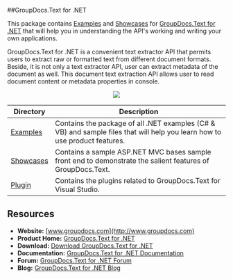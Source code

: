 ##GroupDocs.Text for .NET

This package contains [Examples](https://github.com/groupdocs-text/GroupDocs.Text-for-.NET/tree/master/Examples) and [Showcases](https://github.com/groupdocs-text/GroupDocs.Text-for-.NET/tree/master/Showcases) for [GroupDocs.Text for .NET](https://www.groupdocs.com/products/text) that will help you in understanding the API's working and writing your own applications.

GroupDocs.Text for .NET is a convenient text extractor API that permits users to extract raw or formatted text from different document formats. Beside, it is not only a text extractor API, user can extract metadata of the document as well. This document text extraction API allows user to read document content or metadata properties in console.

<p align="center">

  <a title="Download complete GroupDocs.Text for .NET source code" href="https://codeload.github.com/groupdocs-text/GroupDocs.Text-for-.NET/zip/master">
	<img src="https://raw.github.com/AsposeExamples/java-examples-dashboard/master/images/downloadZip-Button-Large.png" />
  </a>
</p>

Directory | Description
--------- | -----------
[Examples](https://github.com/groupdocs-text/GroupDocs.Text-for-.NET/tree/master/Examples)  | Contains the package of all .NET examples (C# & VB) and sample files that will help you learn how to use product features. 
[Showcases](https://github.com/groupdocs-text/GroupDocs.Text-for-.NET/tree/master/Showcases)  | Contains a sample ASP.NET MVC bases sample front end to demonstrate the salient features of GroupDocs.Text.
[Plugin](https://github.com/groupdocs-text/GroupDocs.Text-for-.NET/tree/master/Plugins)  | Contains the plugins related to GroupDocs.Text for Visual Studio. 
## Resources

+ **Website:** [www.groupdocs.com](http://www.groupdocs.com)
+ **Product Home:** [GroupDocs.Text for .NET](https://www.groupdocs.com/products/text)
+ **Download:** [Download GroupDocs.Text for .NET](https://downloads.groupdocs.com/text)
+ **Documentation:** [GroupDocs.Text for .NET Documentation](https://docs.groupdocs.com/display/textnet/Home)
+ **Forum:** [GroupDocs.Text for .NET Forum](http://groupdocs.com/Community/forums/default.aspx)
+ **Blog:** [GroupDocs.Text for .NET Blog](https://blog.groupdocs.com/category/groupdocs-text-product-family/)
